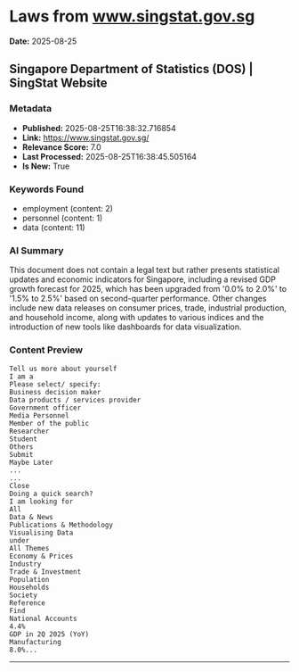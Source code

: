 # Laws from www.singstat.gov.sg
**Date:** 2025-08-25

## Singapore Department of Statistics (DOS) | SingStat Website

### Metadata
- **Published:** 2025-08-25T16:38:32.716854
- **Link:** https://www.singstat.gov.sg/
- **Relevance Score:** 7.0
- **Last Processed:** 2025-08-25T16:38:45.505164
- **Is New:** True

### Keywords Found
- employment (content: 2)
- personnel (content: 1)
- data (content: 11)

### AI Summary
This document does not contain a legal text but rather presents statistical updates and economic indicators for Singapore, including a revised GDP growth forecast for 2025, which has been upgraded from '0.0% to 2.0%' to '1.5% to 2.5%' based on second-quarter performance. Other changes include new data releases on consumer prices, trade, industrial production, and household income, along with updates to various indices and the introduction of new tools like dashboards for data visualization.

### Content Preview
```
Tell us more about yourself
I am a
Please select/ specify:
Business decision maker
Data products / services provider
Government officer
Media Personnel
Member of the public
Researcher
Student
Others
Submit
Maybe Later
...
...
Close
Doing a quick search?
I am looking for
All
Data & News
Publications & Methodology
Visualising Data
under
All Themes
Economy & Prices
Industry
Trade & Investment
Population
Households
Society
Reference
Find
National Accounts
4.4%
GDP in 2Q 2025 (YoY)
Manufacturing
8.0%...
```

---


